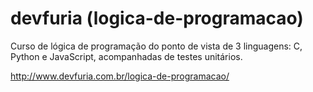 # devfuria (logica-de-programacao)

Curso de lógica de programação do ponto de vista de 3 linguagens: C, Python e JavaScript, acompanhadas de testes unitários.

http://www.devfuria.com.br/logica-de-programacao/
